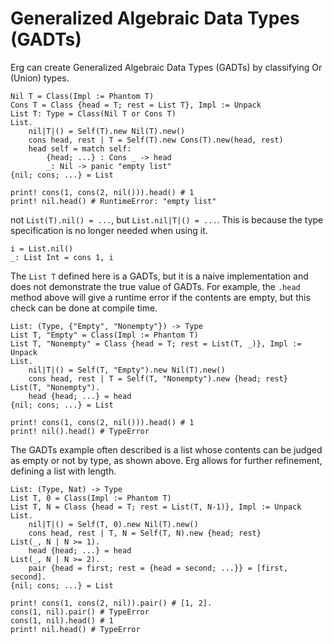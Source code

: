 # Generalized Algebraic Data Types (GADTs)

Erg can create Generalized Algebraic Data Types (GADTs) by classifying Or (Union) types.

```erg
Nil T = Class(Impl := Phantom T)
Cons T = Class {head = T; rest = List T}, Impl := Unpack
List T: Type = Class(Nil T or Cons T)
List.
    nil|T|() = Self(T).new Nil(T).new()
    cons head, rest | T = Self(T).new Cons(T).new(head, rest)
    head self = match self:
        {head; ...} : Cons _ -> head
        _: Nil -> panic "empty list"
{nil; cons; ...} = List

print! cons(1, cons(2, nil())).head() # 1
print! nil.head() # RuntimeError: "empty list"
```

not `List(T).nil() = ...`, but `List.nil|T|() = ...`. This is because the type specification is no longer needed when using it.

```erg
i = List.nil()
_: List Int = cons 1, i
```

The `List T` defined here is a GADTs, but it is a naive implementation and does not demonstrate the true value of GADTs.
For example, the `.head` method above will give a runtime error if the contents are empty, but this check can be done at compile time.

```erg
List: (Type, {"Empty", "Nonempty"}) -> Type
List T, "Empty" = Class(Impl := Phantom T)
List T, "Nonempty" = Class {head = T; rest = List(T, _)}, Impl := Unpack
List.
    nil|T|() = Self(T, "Empty").new Nil(T).new()
    cons head, rest | T = Self(T, "Nonempty").new {head; rest}
List(T, "Nonempty").
    head {head; ...} = head
{nil; cons; ...} = List

print! cons(1, cons(2, nil())).head() # 1
print! nil().head() # TypeError
```

The GADTs example often described is a list whose contents can be judged as empty or not by type, as shown above.
Erg allows for further refinement, defining a list with length.

```erg
List: (Type, Nat) -> Type
List T, 0 = Class(Impl := Phantom T)
List T, N = Class {head = T; rest = List(T, N-1)}, Impl := Unpack
List.
    nil|T|() = Self(T, 0).new Nil(T).new()
    cons head, rest | T, N = Self(T, N).new {head; rest}
List(_, N | N >= 1).
    head {head; ...} = head
List(_, N | N >= 2).
    pair {head = first; rest = {head = second; ...}} = [first, second].
{nil; cons; ...} = List

print! cons(1, cons(2, nil)).pair() # [1, 2].
cons(1, nil).pair() # TypeError
cons(1, nil).head() # 1
print! nil.head() # TypeError
```
